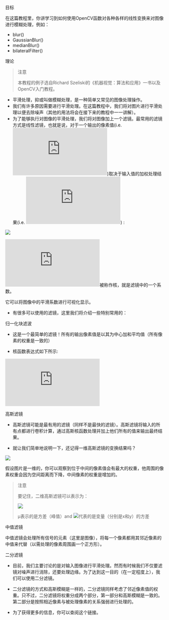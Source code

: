 目标

在这篇教程里，你讲学习到如何使用OpenCV函数对各种各样的线性变换来对图像进行模糊处理，例如：

* blur()
* GaussianBlur()
* medianBlur()
* bilateralFilter()

理论

> 注意
>
> 本教程的例子选自Richard Szeliski的《机器视觉：算法和应用》一书以及OpenCV入门教程。

* 平滑处理，抑或叫做模糊处理，是一种简单又常见的图像处理操作。
* 我们有许多原因需要进行平滑处理。在这篇教程中，我们将对图片进行平滑处理以便去除噪声（其他的用法将会在接下来的教程中一一讲解）。
* 为了能够执行对图像的平滑处理，我们将对图像加上一个滤镜。最常用的滤镜方式是线性滤镜，也就是说，对于一个输出的像素值(i.e. ![](http://latex.codecogs.com/gif.latex?g(i,j)))取决于输入值的加权处理结果(i.e. ![](http://latex.codecogs.com/gif.latex?f(i+k,j+l))) :

![](http://latex.codecogs.com/gif.latex?g(i,j)=\sum_{k,l}f(i+k,j+l)h(k,l))

![](http://latex.codecogs.com/gif.latex?h(k,l))被称作核，就是滤镜中的一个系数。

它可以将图像中的平滑系数进行可视化显示。

* 有很多可以使用的滤镜，这里我们将介绍一些特别常用的：

归一化块滤波

* 这是一个最简单的滤镜！所有的输出像素值是以其为中心加和平均值（所有像素的权重是一致的）

* 核函数表达式如下所示:

![](http://latex.codecogs.com/gif.latex?K%3D%5Cdfrac%7B1%7D%7BK_%7Bwidth%7D%5Ccdot%7BK_%7Bheight%7D%7D%7D%5Cbegin%7Bbmatrix%7D1%261%261%26...%261%5C%5C1%261%261%26...%261%5C%5C.%26.%26.%26...%26%201%5C%5C.%26.%26.%26...%261%5C%5C1%261%261%26...%261%5Cend%7Bbmatrix%7D)

高斯滤镜

* 高斯滤镜可能是最有用的滤镜（同样不是最快的滤镜）。高斯滤镜将输入的所有点都进行卷积计算，通过高斯核函数处理并加上他们所有的值来输出最终结果。

* 就让我们简单地说明一下，还记得一维高斯滤镜的变换结果吗？

![](file:///F:/Project/C/OpenCV4.1.0doc/Smoothing_Tutorial_theory_gaussian_0.jpg)

假设图片是一维的，你可以观察到位于中间的像素值会有最大的权重，他周围的像素权重会因为空间距离而下降，中间像素的权重是增加的。

> 注意
> 
> 要记住，二维高斯滤镜可以表示为：
> 
> ![](http://latex.codecogs.com/gif.latex?G_{0}(x,y)=Ae^{\dfrac{-(x-\mu_{x})^{2}}{2\sigma^{2}_{x}}+\dfrac{-(y-\mu_{y})^{2}}{2\sigma^{2}_{y}}})
> 
> μ表示的是方差（峰值）and ![](http://latex.codecogs.com/gif.latex?\sigma^{2})代表的是变量（分别是x和y）的方差

中值滤镜

中值滤镜会处理所有信号的元素（这里是图像），将每一个像素都用其邻近像素的中值来代替（以需处理的像素周围画一个正方形）。

二分滤镜

* 目前，我们主要讨论的是对输入图像进行平滑处理。然而有时候我们不仅要滤镜对噪声进行消除，还要处理边缘。为了达到这一目的（在一定程度上），我们可以使用二分滤镜。

* 二分滤镜的方式和高斯模糊是一样的，二分滤镜同样考虑了邻近像素值的权重。只不过，二分滤镜将权重分成两个部分，第一部分和高斯模糊是一致的。第二部分是按照相近像素与被处理像素的关系强弱进行处理的。

* 为了获得更多的信息，你可以查阅这个链接。
